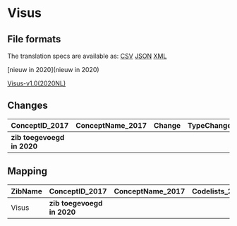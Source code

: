 # Visus
## File formats

The translation specs are available as: 
[CSV](../csv/Visus.csv) [JSON](../json/Visus.json) [XML](../xml/Visus.xml)



[nieuw in 2020](nieuw in 2020)

[Visus-v1.0(2020NL)](https://zibs.nl/wiki/Visus-v1.0(2020NL))









## Changes

| ConceptID_2017             | ConceptName_2017   | Change   | TypeChange   | Impact_heen   | TRANSLATIE_spec_heen   | Impact_terug   | TRANSLATIE_spec_terug   | Omschrijving   |
|:---------------------------|:-------------------|:---------|:-------------|:--------------|:-----------------------|:---------------|:------------------------|:---------------|
| **zib toegevoegd in 2020** |                    |          |              |               |                        |                |                         |                |

## Mapping

| ZibName   | ConceptID_2017             | ConceptName_2017   | Codelists_2017   | Change   | ConceptID_2020             | ConceptName_2020   | Codelists_2020   | Bits   | Omschrijving   | TypeChange   | Impact_heen   | TRANSLATIE_spec_heen   | Impact_terug   | TRANSLATIE_spec_terug   |
|:----------|:---------------------------|:-------------------|:-----------------|:---------|:---------------------------|:-------------------|:-----------------|:-------|:---------------|:-------------|:--------------|:-----------------------|:---------------|:------------------------|
| Visus     | **zib toegevoegd in 2020** |                    |                  |          | **zib toegevoegd in 2020** |                    |                  |        |                |              |               |                        |                |                         |

